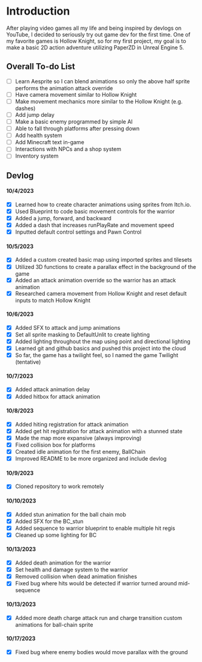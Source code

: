 # Introduction

After playing video games all my life and being inspired by devlogs on YouTube, I decided to seriously try out game dev for the first time. One of my favorite games is Hollow Knight, so for my first project, my goal is to make a basic 2D action adventure utilizing PaperZD in Unreal Engine 5.

## Overall To-do List

- [ ] Learn Aesprite so I can blend animations so only the above half sprite performs the animation attack override <br>
- [ ] Have camera movement similar to Hollow Knight <br>
- [ ] Make movement mechanics more similar to the Hollow Knight (e.g. dashes) <br>
- [ ] Add jump delay <br>
- [ ] Make a basic enemy programmed by simple AI <br>
- [ ] Able to fall through platforms after pressing down <br>
- [ ] Add health system
- [ ] Add Minecraft text in-game
- [ ] Interactions with NPCs and a shop system
- [ ] Inventory system

## Devlog

#### 10/4/2023

- [X] Learned how to create character animations using sprites from Itch.io.<br>
- [X] Used Blueprint to code basic movement controls for the warrior<br>
- [X] Added a jump, forward, and backward<br>
- [X] Added a dash that increases runPlayRate and movement speed<br>
- [X] Inputted default control settings and Pawn Control<br>

#### 10/5/2023
- [X] Added a custom created basic map using imported sprites and tilesets<br>
- [X] Utilized 3D functions to create a parallax effect in the background of the game<br>
- [X] Added an attack animation override so the warrior has an attack animation<br>
- [X] Researched camera movement from Hollow Knight and reset default inputs to match Hollow Knight<br>

#### 10/6/2023
- [X] Added SFX to attack and jump animations<br>
- [X] Set all sprite masking to DefaultUnlit to create lighting<br>
- [X] Added lighting throughout the map using point and directional lighting<br>
- [X] Learned git and github basics and pushed this project into the cloud <br>
- [X] So far, the game has a twilight feel, so I named the game Twilight (tentative) <br>

#### 10/7/2023
- [X] Added attack animation delay <br>
- [X] Added hitbox for attack animation<br>

#### 10/8/2023
- [X] Added hiting registration for attack animation <br>
- [X] Added get hit registration for attack animation with a stunned state <br>
- [X] Made the map more expansive (always improving)<br>
- [X] Fixed collision box for platforms <br>
- [X] Created idle animation for the first enemy, BallChain <br>
- [X] Improved README to be more organized and include devlog <br>

#### 10/9/2023

- [X] Cloned repository to work remotely

#### 10/10/2023

- [X] Added stun animation for the ball chain mob
- [X] Added SFX for the BC_stun
- [X] Added sequence to warrior blueprint to enable multiple hit regis
- [X] Cleaned up some lighting for BC

#### 10/13/2023

- [X] Added death animation for the warrior
- [X] Set health and damage system to the warrior
- [X] Removed collision when dead animation finishes
- [X] Fixed bug where hits would be detected if warrior turned around mid-sequence

#### 10/13/2023

- [X] Added more death charge attack run and charge transition custom animations for ball-chain sprite

#### 10/17/2023
- [X] Fixed bug where enemy bodies would move parallax with the ground
